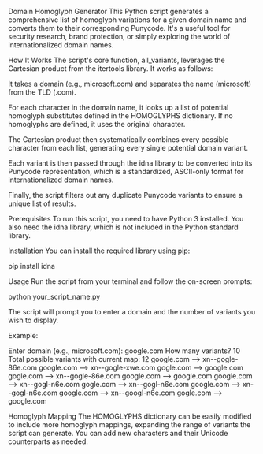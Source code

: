 Domain Homoglyph Generator
This Python script generates a comprehensive list of homoglyph variations for a given domain name and converts them to their corresponding Punycode. It's a useful tool for security research, brand protection, or simply exploring the world of internationalized domain names.

How It Works
The script's core function, all_variants, leverages the Cartesian product from the itertools library. It works as follows:

It takes a domain (e.g., microsoft.com) and separates the name (microsoft) from the TLD (.com).

For each character in the domain name, it looks up a list of potential homoglyph substitutes defined in the HOMOGLYPHS dictionary. If no homoglyphs are defined, it uses the original character.

The Cartesian product then systematically combines every possible character from each list, generating every single potential domain variant.

Each variant is then passed through the idna library to be converted into its Punycode representation, which is a standardized, ASCII-only format for internationalized domain names.

Finally, the script filters out any duplicate Punycode variants to ensure a unique list of results.

Prerequisites
To run this script, you need to have Python 3 installed. You also need the idna library, which is not included in the Python standard library.

Installation
You can install the required library using pip:

pip install idna

Usage
Run the script from your terminal and follow the on-screen prompts:

python your_script_name.py

The script will prompt you to enter a domain and the number of variants you wish to display.

Example:

Enter domain (e.g., microsoft.com): google.com
How many variants? 10
Total possible variants with current map: 12
gооgle.com  -->  xn--gogle-86e.com
gοogle.com  -->  xn--gogle-xwe.com
gogle.com   -->  google.com
gоgle.com   -->  xn--gogle-86e.com
google.com  -->  google.com
gооglе.com  -->  xn--gogl-n6e.com
goglе.com   -->  xn--gogl-n6e.com
gоoglе.com  -->  xn--gogl-n6e.com
googlе.com  -->  xn--googl-n6e.com
gogle.com   -->  google.com

Homoglyph Mapping
The HOMOGLYPHS dictionary can be easily modified to include more homoglyph mappings, expanding the range of variants the script can generate. You can add new characters and their Unicode counterparts as needed.

